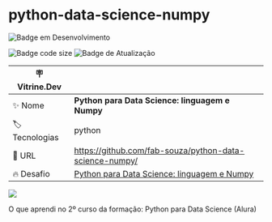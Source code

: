 # python-data-science-numpy

![Badge em Desenvolvimento](http://img.shields.io/static/v1?label=STATUS&message=EM%20DESENVOLVIMENTO&color=GREEN&style=for-the-badge)

![Badge code size](https://img.shields.io/github/languages/code-size/fab-souza/python-data-science-numpy)
![Badge de Atualização](https://img.shields.io/github/last-commit/fab-souza/python-data-science-numpy)

| :placard: Vitrine.Dev |    |
| -------------  | --- |
| :sparkles: Nome        | **Python para Data Science: linguagem e Numpy**
| :label: Tecnologias | python
| :rocket: URL         | https://github.com/fab-souza/python-data-science-numpy/
| :fire: Desafio     | [Python para Data Science: linguagem e Numpy](https://www.alura.com.br/curso-online-python-tipos-listas-numpy)

![](https://user-images.githubusercontent.com/67301805/205101453-3a893cb1-7fd5-4439-b843-3c1b3980ce03.jpg#vitrinedev)

O que aprendi no 2º curso da formação: Python para Data Science (Alura)
